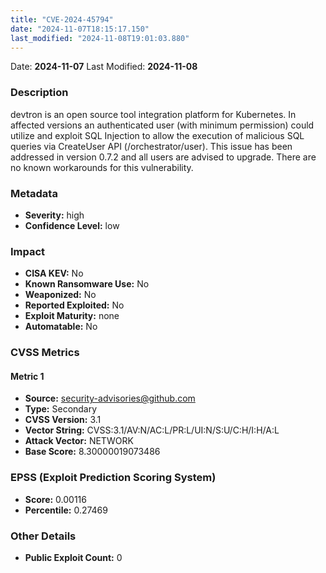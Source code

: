 ```yaml
---
title: "CVE-2024-45794"
date: "2024-11-07T18:15:17.150"
last_modified: "2024-11-08T19:01:03.880"
---
```


Date: **2024-11-07** Last Modified: **2024-11-08**

### Description  
devtron is an open source tool integration platform for Kubernetes. In affected versions an authenticated user (with minimum permission) could utilize and exploit SQL Injection to allow the execution of malicious SQL queries via CreateUser API (/orchestrator/user). This issue has been addressed in version 0.7.2 and all users are advised to upgrade. There are no known workarounds for this vulnerability.

### Metadata  
- **Severity:** high
- **Confidence Level:** low

### Impact  
- **CISA KEV:** No
- **Known Ransomware Use:** No
- **Weaponized:** No
- **Reported Exploited:** No
- **Exploit Maturity:** none
- **Automatable:** No

### CVSS Metrics  

#### Metric 1
- **Source:** security-advisories@github.com
- **Type:** Secondary
- **CVSS Version:** 3.1
- **Vector String:** CVSS:3.1/AV:N/AC:L/PR:L/UI:N/S:U/C:H/I:H/A:L
- **Attack Vector:** NETWORK
- **Base Score:** 8.30000019073486


### EPSS (Exploit Prediction Scoring System)  
- **Score:** 0.00116
- **Percentile:** 0.27469

### Other Details  
- **Public Exploit Count:** 0
